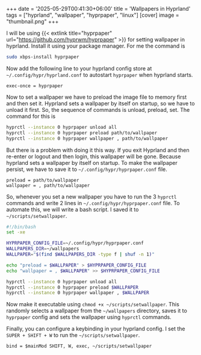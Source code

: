 +++
date = '2025-05-29T00:41:30+06:00'
title = 'Wallpapers in Hyprland'
tags = ["hyprland", "wallpaper", "hyprpaper", "linux"]
[cover]
  image = "thumbnail.png"
+++

I will be using {{< extlink title="hyprpaper" url="https://github.com/hyprwm/hyprpaper" >}} for setting wallpaper in hyprland. Install it using your package manager. For me the command is 
```bash
sudo xbps-install hyprpaper
```
Now add the following line to your hyprland config store at `~/.config/hypr/hyprland.conf` to autostart `hyprpaper` when hyprland starts.
```hyprlang
exec-once = hyprpaper
```
Now to set a wallpaper we have to preload the image file to memory first and then set it. Hyprland sets a wallpaper by itself on startup, so we have to unload it first. So, the sequence of commands is unload, preload, set. The command for this is
```bash
hyprctl --instance 0 hyprpaper unload all
hyprctl --instance 0 hyprpaper preload path/to/wallpaper
hyprctl --instance 0 hyprpaper wallpaper , path/to/wallpaper
```
But there is a problem with doing it this way. If you exit Hyprland and then re-enter or logout and then login, this wallpaper will be gone. Because hyprland sets a wallpaper by itself on startup. To make the wallpaper persist, we have to save it to `~/.config/hypr/hyprpaper.conf` file.
```hyprlang
preload = path/to/wallpaper
wallpaper = , path/to/wallpaper
```
So, whenever you set a new wallpaper you have to run the 3 `hyprctl` commands and write 2 lines in `~/.config/hypr/hyprpaper.conf` file. To automate this, we will write a bash script. I saved it to `~/scripts/setwallpaper`.
```bash
#!/bin/bash
set -xe

HYPRPAPER_CONFIG_FILE=~/.config/hypr/hyprpaper.conf
WALLPAPERS_DIR=~/wallpapers
WALLPAPER="$(find $WALLPAPERS_DIR -type f | shuf -n 1)"

echo "preload = $WALLPAPER" > $HYPRPAPER_CONFIG_FILE
echo "wallpaper = , $WALLPAPER" >> $HYPRPAPER_CONFIG_FILE

hyprctl --instance 0 hyprpaper unload all
hyprctl --instance 0 hyprpaper preload $WALLPAPER
hyprctl --instance 0 hyprpaper wallpaper , $WALLPAPER
```
Now make it executable using `chmod +x ~/scripts/setwallpaper`. This randomly selects a wallpaper from the `~/wallpapers` directory, saves it to `hyprpaper` config and sets the wallpaper using `hyprctl` commands. 

Finally, you can configure a keybinding in your hyprland config. I set the `SUPER + SHIFT + W` to run the `~/scripts/setwallpaper`.
```hyprlang
bind = $mainMod SHIFT, W, exec, ~/scripts/setwallpaper
```
